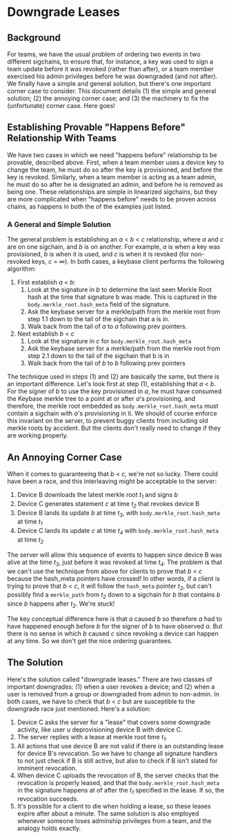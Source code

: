 
# Downgrade Leases

## Background

For teams, we have the usual problem of ordering two events in two different
sigchains, to ensure that, for instance, a key was used to sign a team update
before it was revoked (rather than after), or a team member exercised his
admin privileges before he was downgraded (and not after).  We finally have a
simple and general solution, but there's one important corner case to
consider. This document details (1) the simple and general solution; (2) the
annoying corner case; and (3) the machinery to fix the (unfortunate) corner
case.  Here goes!


## Establishing Provable "Happens Before" Relationship With Teams

We have two cases in which we need "happens before" relationship to be
provable, described above.  First, when a team member uses a device key to
change the team, he must do so after the key is provisioned, and before the
key is revoked.  Similarly, when a team member is acting as a team admin, he
must do so after he is designated an admin, and before he is removed as being
one. These relationships are simple in linearized sigchains, but they are more
complicated when "happens before" needs to be proven across chains, as happens
in both the of the examples just listed.

### A General and Simple Solution

The general problem is establishing an _a_ < _b_ < _c_ relationship, where _a_
and _c_ are on one sigchain, and _b_ is on another. For example, _a_ is when a
key was provisioned, _b_ is when it is used, and _c_ is when it is revoked (for
non-revoked keys, _c_ = ∞). In both cases, a keybase client performs the
following algorithm:

1. First establish _a_ < _b_:
	1. Look at the signature in _b_ to determine the last seen Merkle Root hash at the time that signature b was made. This is captured in the `body.merkle_root.hash_meta` field of the signature.
	1. Ask the keybase server for a merkle/path from the merkle root from step 1.1 down to the tail of the sigchain that a is in.
	1. Walk back from the tail of _a_ to _a_ following prev pointers.
1. Next establish _b_ < _c_
	1. Look at the signature in _c_ for `body.merkle_root.hash_meta`
	1. Ask the keybase server for a merkle/path from the merkle root from step 2.1 down to the tail of the sigchain that b is in
	1. Walk back from the tail of _b_ to _b_ following prev pointers

The technique used in steps (1) and (2) are basically the same, but there is
an important difference.  Let's look first at step (1), establishing that _a_ <
_b_. For the signer of _b_ to use the key provisioned in _a_, he must have consumed
the Keybase merkle tree to a point at or after _a_'s provisioning, and
therefore, the merkle root embedded as `body.merkle_root.hash_meta` must contain
a sigchain with _a_'s provisioning in it.  We should of course enforce this
invariant on the server, to prevent buggy clients from including old merkle
roots by accident.  But the clients don't really need to change if they are
working properly.

## An Annoying Corner Case

When it comes to guaranteeing that _b_ < _c_, we're not so lucky.   There could have been a race, and this interleaving might be acceptable to the server:

1. Device B downloads the latest merkle root <i>t<sub>1</sub></i> and signs _b_
1. Device C generates statement _c_ at time <i>t<sub>2</sub></i> that revokes device B
1. Device B lands its update _b_ at time <i>t<sub>3</sub></i>, with `body.merkle_root.hash_meta` at time <i>t<sub>1</sub></i>
1. Device C lands its update _c_ at time <i>t<sub>4</sub></i> with `body.merkle_root.hash_meta` at time <i>t<sub>2</sub></i>

The server will allow this sequence of events to happen since device B was
alive at the time <i>t<sub>3</sub></i>, just before it was revoked at
time <i>t<sub>4</sub></i>. The problem is
that we can't use the technique from above for clients to prove that _b_ < _c_
because the hash_meta pointers have crossed! In other words, if a client is
trying to prove that _b_ < _c_, it will follow the `hash_meta` pointer <i>t<sub>2</sub></i>,
but can't possibly find a `merkle_path` from <i>t<sub>2</sub></i> down to a sigchain for _b_ that
contains _b_ since _b_ happens after <i>t<sub>2</sub></i>.  We're stuck!

The key conceptual difference here is that _a_ caused _b_ so therefore _a_ had
to have happened enough before _b_ for the signer of _b_ to have observed _a_. But
there is no sense in which _b_ caused _c_ since revoking a device can happen at
any time. So we don't get the nice ordering guarantees.

## The Solution

Here's the solution called "downgrade leases."  There are two classes of important downgrades: (1) when a user revokes a device; and (2) when a user is removed from a group or downgraded from admin to non-admin.  In both cases, we have to check that _b_ < _c_ but are susceptible to the downgrade race just mentioned. Here's a solution:

1. Device C asks the server for a "lease" that covers some downgrade activity, like user u deprovisioning device B with device C.
1. The server replies with a lease at merkle root time <i>t<sub>1</sub></i>.
1. All actions that use device B are not valid if there is an outstanding lease for device B's revocation.  So we have to change all signature handlers to not just check if B is still active, but also to check if B isn't slated for imminent revocation.
1. When device C uploads the revocation of B, the server checks that the revocation is properly leased, and that the `body.merkle_root.hash_meta` in the signature happens at of after the <i>t<sub>1</sub></i> specified in the lease.  If so, the revocation succeeds.
1. It's possible for a client to die when holding a lease, so these leases expire after about a minute. The same solution is also employed whenever someone loses adminship privileges from a team, and the analogy holds exactly.
